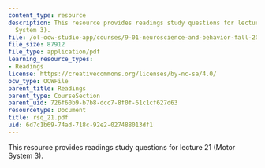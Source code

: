 ```yaml
---
content_type: resource
description: This resource provides readings study questions for lecture 21 (Motor
  System 3).
file: /ol-ocw-studio-app/courses/9-01-neuroscience-and-behavior-fall-2003/6d7c1b6974ad718c92e2027488013df1_rsq_21.pdf
file_size: 87912
file_type: application/pdf
learning_resource_types:
- Readings
license: https://creativecommons.org/licenses/by-nc-sa/4.0/
ocw_type: OCWFile
parent_title: Readings
parent_type: CourseSection
parent_uid: 726f60b9-b7b8-dcc7-8f0f-61c1cf627d63
resourcetype: Document
title: rsq_21.pdf
uid: 6d7c1b69-74ad-718c-92e2-027488013df1
---
```

This resource provides readings study questions for lecture 21 (Motor System 3).